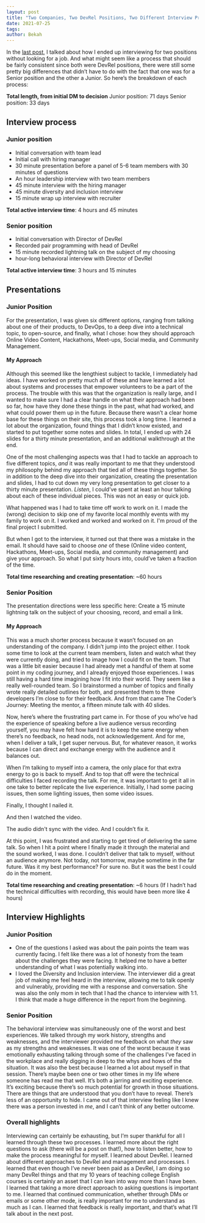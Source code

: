 ```yaml
---
layout: post
title: "Two Companies, Two DevRel Positions, Two Different Interview Processes"
date: 2021-07-25
tags: 
author: Bekah
---
```


In the [last post](https://bekahhw.github.io/How-I-Accidentally-Interviewed-for-Two-Jobs,-a-series), I talked about how I ended up interviewing for two positions without looking for a job. And what might seem like a process that should be fairly consistent since both were DevRel positions, there were still some pretty big differences that didn’t have to do with the fact that one was for a Senior position and the other a Junior. So here’s the breakdown of each process:

**Total length, from initial DM to decision**
Junior position: 71 days
Senior position: 33 days

## Interview process

### Junior position

- Initial conversation with team lead
- Initial call with hiring manager
- 30 minute presentation before a panel of 5-6 team members with 30 minutes of questions
- An hour leadership interview with two team members
- 45 minute interview with the hiring manager
- 45 minute diversity and inclusion interview
- 15 minute wrap up interview with recruiter

**Total active interview time**: 4 hours and 45 minutes

### Senior position

- Initial conversation with Director of DevRel
- Recorded pair programming with head of DevRel
- 15 minute recorded lightning talk on the subject of my choosing
- hour-long behavioral interview with Director of DevRel

**Total active interview time**: 3 hours and 15 minutes

## Presentations

### Junior Position

For the presentation, I was given six different options, ranging from talking about one of their products, to DevOps, to a deep dive into a technical topic, to open-source, and finally, what I chose: how they should approach Online Video Content, Hackathons, Meet-ups, Social media, and Community Management.

#### My Approach

Although this seemed like the lengthiest subject to tackle, I immediately had ideas. I have worked on pretty much all of these and have learned a lot about systems and processes that empower volunteers to be a part of the process. The trouble with this was that the organization is really large, and I wanted to make sure I had a clear handle on what their approach had been so far, how have they done these things in the past, what had worked, and what could power them up in the future.
Because there wasn’t a clear home base for these things on their site, this process took a long time. I learned a lot about the organization, found things that I didn’t know existed, and started to put together some notes and slides. In total, I ended up with 24 slides for a thirty minute presentation, and an additional walkthrough at the end.

One of the most challenging aspects was that I had to tackle an approach to five different topics, _and_ it was really important to me that they understood my philosophy behind my approach that tied all of these things together. So in addition to the deep dive into their organization, creating the presentation and slides, I had to cut down my very long presentation to get closer to a thirty minute presentation. _Listen_, I could’ve spent at least an hour talking about each of these individual pieces. This was not an easy or quick job.

What happened was I had to take time off work to work on it. I made the (wrong) decision to skip one of my favorite local monthly events with my family to work on it. I worked and worked and worked on it. I'm proud of the final project I submitted.

But when I got to the interview, it turned out that there was a mistake in the email. It should have said to choose _one_ of these (Online video content, Hackathons, Meet-ups, Social media, and community management) and give your approach. So what I put sixty hours into, could’ve taken a fraction of the time.

**Total time researching and creating presentation**: ~60 hours

### Senior Position

The presentation directions were less specific here: Create a 15 minute lightning talk on the subject of your choosing, record, and email a link.

#### My Approach

This was a much shorter process because it wasn’t focused on an understanding of the company. I didn’t jump into the project either. I took some time to look at the current team members, listen and watch what they were currently doing, and tried to image how I could fit on the team. That was a little bit easier because I had already met a handful of them at some point in my coding journey, and I already enjoyed those experiences.
I was still having a hard time imagining how I fit into their world. They seem like a really well-rounded team. So I brainstormed a number of topics and finally wrote really detailed outlines for both, and presented them to three developers I’m close to for their feedback. And from that came The Coder’s Journey: Meeting the mentor, a fifteen minute talk with 40 slides.

Now, here’s where the frustrating part came in. For those of you who’ve had the experience of speaking before a live audience versus recording yourself, you may have felt how hard it is to keep the same energy when there’s no feedback, no head nods, not acknowledgement. And for me, when I deliver a talk, I get super nervous. But, for whatever reason, it works because I can direct and exchange energy with the audience and it balances out.

When I’m talking to myself into a camera, the only place for that extra energy to go is back to myself. And to top that off were the technical difficulties I faced recording the talk. For me, it was important to get it all in one take to better replicate the live experience. Initially, I had some pacing issues, then some lighting issues, then some video issues.

Finally, I thought I nailed it.

And then I watched the video.

The audio didn't sync with the video. And I couldn’t fix it.

At this point, I was frustrated and starting to get tired of delivering the same talk. So when I hit a point where I finally made it through the material and the sound worked, I was done. I couldn’t deliver that talk to myself, without an audience anymore. Not today, not tomorrow, maybe sometime in the far future. Was it my best performance? For sure no. But it was the best I could do in the moment.

**Total time researching and creating presentation**: ~6 hours (If I hadn’t had the technical difficulties with recording, this would have been more like 4 hours)

## Interview Highlights

### Junior Position

- One of the questions I asked was about the pain points the team was currently facing. I felt like there was a lot of honesty from the team about the challenges they were facing. It helped me to have a better understanding of what I was potentially walking into.
- I loved the Diversity and Inclusion interview. The interviewer did a great job of making me feel heard in the interview, allowing me to talk openly and vulnerably, providing me with a response and conversation. She was also the only mom in tech that I had the chance to interview with 1:1. I think that made a huge difference in the report from the beginning.

### Senior Position

The behavioral interview was simultaneously one of the worst and best experiences. We talked through my work history, strengths and weaknesses, and the interviewer provided me feedback on what _they_ saw as my strengths and weaknesses. It was one of the worst because it was emotionally exhausting talking through some of the challenges I’ve faced in the workplace and really digging in deep to the whys and hows of the situation. It was also the best because I learned a lot about myself in that session. There’s maybe been one or two other times in my life where someone has read me that well. It’s both a jarring and exciting experience. It’s exciting because there’s so much potential for growth in those situations. There are things that are understood that you don’t have to reveal. There’s less of an opportunity to hide. I came out of that interview feeling like I knew there was a person invested in _me_, and I can’t think of any better outcome.

### Overall highlights

Interviewing can certainly be exhausting, but I’m super thankful for all I learned through these two processes. I learned more about the right questions to ask (there will be a post on that!), how to listen better, how to make the process meaningful for myself. I learned about DevRel. I learned about different approaches to DevRel and management and processes. I learned that even though I’ve never been paid as a DevRel, I am doing so many DevRel things and that my 10 years of teaching college English courses is certainly an asset that I can lean into way more than I have been. I learned that taking a more direct approach to asking questions is important to me. I learned that continued communication, whether through DMs or emails or some other mode, is really important for me to understand as much as I can. I learned that feedback is really important, and that’s what I’ll talk about in the next post.
